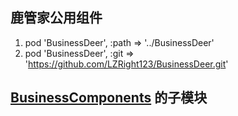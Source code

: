 
## 鹿管家公用组件
1. pod 'BusinessDeer', :path => '../BusinessDeer'
2. pod 'BusinessDeer', :git => 'https://github.com/LZRight123/BusinessDeer.git'

## [BusinessComponents](https://github.com/LZRight123/BusinessComponents.git) 的子模块